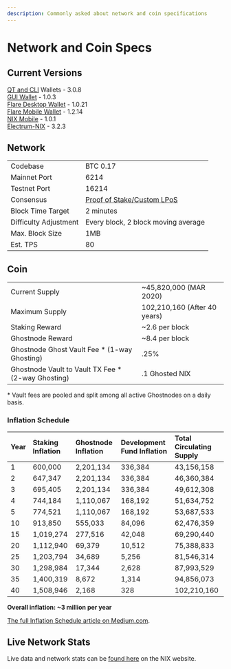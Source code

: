 ```yaml
---
description: Commonly asked about network and coin specifications
---
```


# Network and Coin Specs

## Current Versions

[QT and CLI](https://github.com/NixPlatform/NixCore/releases) Wallets - 3.0.8  
[GUI Wallet](https://github.com/NixPlatform/Nix-GUI/releases) - 1.0.3  
[Flare Desktop Wallet](https://flarewallet.io/#download) - 1.0.21  
[Flare Mobile Wallet](https://flarewallet.io/#download) - 1.2.14  
[NIX Mobile](../wallet-functionality/mobile/installation.md) - 1.0.1  
[Electrum-NIX](https://github.com/NixPlatform/electrum-nix/releases) - 3.2.3

## Network

|  |  |
| :--- | :--- |
| Codebase | BTC 0.17 |
| Mainnet Port | 6214 |
| Testnet Port | 16214 |
| Consensus | [Proof of Stake/Custom LPoS](consensus.md) |
| Block Time Target | 2 minutes |
| Difficulty Adjustment | Every block, 2 block moving average |
| Max. Block Size | 1MB |
| Est. TPS | 80 |

## Coin

|  |  |
| :--- | :--- |
| Current Supply | ~45,820,000 \(MAR 2020\) |
| Maximum Supply | 102,210,160 \(After 40 years\) |
| Staking Reward | ~2.6 per block |
| Ghostnode Reward | ~8.4 per block |
| Ghostnode Ghost Vault Fee \* \(1-way Ghosting\) | .25% |
| Ghostnode Vault to Vault TX Fee \* \(2-way Ghosting\) | .1 Ghosted NIX |

 \* Vault fees are pooled and split among all active Ghostnodes on a daily basis.

### Inflation Schedule

| Year | Staking Inflation | Ghostnode Inflation | Development Fund Inflation | Total Circulating Supply |
| :--- | :--- | :--- | :--- | :--- |
| 1 | 600,000 | 2,201,134 | 336,384 | 43,156,158 |
| 2 | 647,347 | 2,201,134 | 336,384 | 46,360,384 |
| 3 | 695,405 | 2,201,134 | 336,384 | 49,612,308 |
| 4 | 744,184 | 1,110,067 | 168,192 | 51,634,752 |
| 5 | 774,521 | 1,110,067 | 168,192 | 53,687,533 |
| 10 | 913,850 | 555,033 | 84,096 | 62,476,359 |
| 15 | 1,019,274 | 277,516 | 42,048 | 69,290,440 |
| 20 | 1,112,940 | 69,379 | 10,512 | 75,388,833 |
| 25 | 1,203,794 | 34,689 | 5,256 | 81,546,314 |
| 30 | 1,298,984 | 17,344 | 2,628 | 87,993,529 |
| 35 | 1,400,319 | 8,672 | 1,314 | 94,856,073 |
| 40 | 1,508,946 | 2,168 | 328 | 102,210,160 |

**Overall inflation: ~3 million per year**

[The full Inflation Schedule article on Medium.com](https://medium.com/@nixplatform/proof-of-stake-inflation-schedule-d9c6b5a1e119).

## Live Network Stats

Live data and network stats can be [found here](https://data.nixplatform.io/) on the NIX website.

